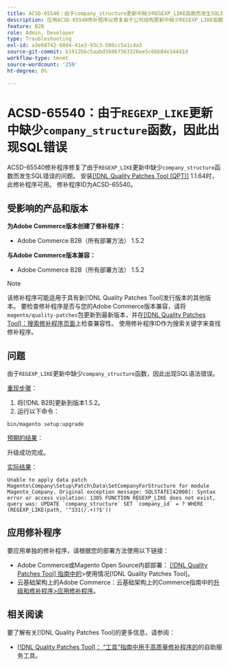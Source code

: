 ```yaml
---
title: ACSD-65540：由于company_structure更新中缺少REGEXP_LIKE函数而发生SQL错误
description: 应用ACSD-65540修补程序以修复由于公司结构更新中缺少REGEXP_LIKE函数而发生SQL错误的Adobe Commerce问题。
feature: B2B
role: Admin, Developer
type: Troubleshooting
exl-id: a3e60742-60d4-41e3-93c3-506cc5a1c4a3
source-git-commit: b1912bbc5aabd36067563326ee5c6bb84e14441d
workflow-type: tm+mt
source-wordcount: '259'
ht-degree: 0%

---
```


# ACSD-65540：由于`REGEXP_LIKE`更新中缺少`company_structure`函数，因此出现SQL错误

ACSD-65540修补程序修复了由于`REGEXP_LIKE`更新中缺少`company_structure`函数而发生SQL错误的问题。 安装[[!DNL Quality Patches Tool (QPT)]](/help/tools/quality-patches-tool/quality-patches-tool-to-self-serve-quality-patches.md) 1.1.64时，此修补程序可用。 修补程序ID为ACSD-65540。

## 受影响的产品和版本

**为Adobe Commerce版本创建了修补程序：**

* Adobe Commerce B2B（所有部署方法） 1.5.2

**与Adobe Commerce版本兼容：**

* Adobe Commerce B2B（所有部署方法） 1.5.2

>[!NOTE]
>
>该修补程序可能适用于具有新[!DNL Quality Patches Tool]发行版本的其他版本。 要检查修补程序是否与您的Adobe Commerce版本兼容，请将`magento/quality-patches`包更新到最新版本，并在[[!DNL Quality Patches Tool]：搜索修补程序页面](https://experienceleague.adobe.com/tools/commerce-quality-patches/index.html)上检查兼容性。 使用修补程序ID作为搜索关键字来查找修补程序。

## 问题

由于`REGEXP_LIKE`更新中缺少`company_structure`函数，因此出现SQL语法错误。

<u>重现步骤</u>：

1. 将[!DNL B2B]更新到版本1.5.2。
1. 运行以下命令：

```
bin/magento setup:upgrade
```

<u>预期的结果</u>：

升级成功完成。

<u>实际结果</u>：

```
Unable to apply data patch Magento\Company\Setup\Patch\Data\SetCompanyForStructure for module Magento_Company. Original exception message: SQLSTATE[42000]: Syntax error or access violation: 1305 FUNCTION REGEXP_LIKE does not exist, query was: UPDATE `company_structure` SET `company_id` = ? WHERE (REGEXP_LIKE(path, '^331(/.+)?$'))
```

## 应用修补程序

要应用单独的修补程序，请根据您的部署方法使用以下链接：

* Adobe Commerce或Magento Open Source内部部署： [[!DNL Quality Patches Tool] 指南中的](/help/tools/quality-patches-tool/usage.md)>使用情况[!DNL Quality Patches Tool]。
* 云基础架构上的Adobe Commerce：云基础架构上的Commerce指南中的[升级和修补程序>应用修补程序](https://experienceleague.adobe.com/docs/commerce-cloud-service/user-guide/develop/upgrade/apply-patches.html)。

## 相关阅读

要了解有关[!DNL Quality Patches Tool]的更多信息，请参阅：

* [[!DNL Quality Patches Tool]： “工具”指南中用于高质量修补程序的](/help/tools/quality-patches-tool/quality-patches-tool-to-self-serve-quality-patches.md)的自助服务工具。
